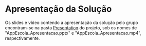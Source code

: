 # Apresentação da Solução

Os slides e vídeo contendo a apresentação da solução pelo grupo encontram-se na pasta <a href="https://github.com/ICEI-PUC-Minas-PMV-ADS/pmv-ads-2022-1-e2-proj-int-t2-aplicacao-de-comunicacao-escolar/tree/main/presentation">Presentation</a> do projeto, sob os nomes de "AppEscola_Apresentacao.pptx" e "AppEscola_Apresentacao.mp4", respectivamente.
